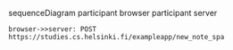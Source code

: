 sequenceDiagram
    participant browser
    participant server

    browser->>server: POST https://studies.cs.helsinki.fi/exampleapp/new_note_spa
